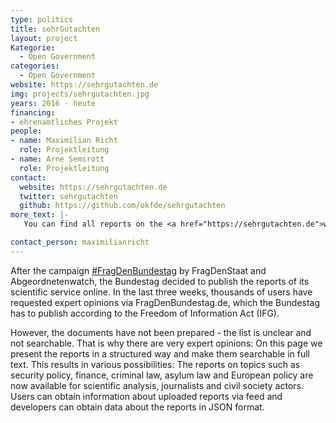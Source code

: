 ```yaml
---
type: politics
title: sehrGutachten
layout: project
Kategorie:
  - Open Government
categories:
  - Open Government
website: https://sehrgutachten.de
img: projects/sehrgutachten.jpg
years: 2016 - heute
financing:
- ehrenamtliches Projekt
people:
- name: Maximilian Richt
  role: Projektleitung
- name: Arne Semsrott
  role: Projektleitung
contact:
  website: https://sehrgutachten.de
  twitter: sehrgutachten
  github: https://github.com/okfde/sehrgutachten
more_text: |-
   You can find all reports on the <a href="https://sehrgutachten.de">website</a> of sehrGutachten.

contact_person: maximilianricht
---
```

After the campaign [ #FragDenBundestag](https://netzpolitik.org/2016/frag-den-bundestag-4000-gutachten-warten-darauf-befreit-zu-werden/) by FragDenStaat and Abgeordnetenwatch, the Bundestag decided to publish the reports of its scientific service online. In the last three weeks, thousands of users have requested expert opinions via FragDenBundestag.de, which the Bundestag has to publish according to the Freedom of Information Act (IFG).

However, the documents have not been prepared - the list is unclear and not searchable. That is why there are very expert opinions: On this page we present the reports in a structured way and make them searchable in full text. This results in various possibilities: The reports on topics such as security policy, finance, criminal law, asylum law and European policy are now available for scientific analysis, journalists and civil society actors. Users can obtain information about uploaded reports via feed and developers can obtain data about the reports in JSON format.
